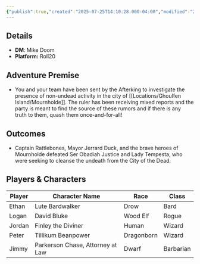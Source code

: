 ```yaml
---
{"publish":true,"created":"2025-07-25T14:10:28.000-04:00","modified":"2025-07-27T17:15:17.809-04:00","published":"2025-07-27T17:15:17.809-04:00","cssclasses":"","DM":"Mike Doom","Players":["Ethan","Logan","Jordan","Peter","Jimmy"],"Platform":"Roll20"}
---
```


## Details
- **DM**: Mike Doom
- **Platform:** Roll20

## Adventure Premise
- You and your team have been sent by the Afterking to investigate the presence of non-undead activity in the city of [[Locations/Ghoulfen Island/Mournholde]]. The ruler has been receiving mixed reports and the party is meant to find the source of these rumors and if there is any truth to them, quash them once-and-for-all!

## Outcomes
- Captain Rattlebones, Mayor Jerrard Duck, and the brave heroes of Mournholde defeated Ser Obadiah Justice and Lady Tempesta, who were seeking to cleanse the undeath from the City of the Dead.

## Players & Characters
| Player          | Character Name                  | Race     | Class     |
| --------------- | ------------------------------- | -------- | --------- |
| Ethan | Lute Bardwalker                 | Drow     | Bard      |
| Logan | David Bluke                     | Wood Elf | Rogue     |
| Jordan | Finley the Diviner              | Human    | Wizard    |
| Peter | Tillikum Beanpower              | Dragonborn | Wizard    |
| Jimmy | Parkerson Chase, Attorney at Law | Dwarf    | Barbarian |
